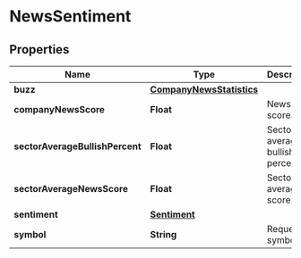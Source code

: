 

# NewsSentiment


## Properties

| Name | Type | Description | Notes |
|------------ | ------------- | ------------- | -------------|
|**buzz** | [**CompanyNewsStatistics**](CompanyNewsStatistics.md) |  |  [optional] |
|**companyNewsScore** | **Float** | News score. |  [optional] |
|**sectorAverageBullishPercent** | **Float** | Sector average bullish percent. |  [optional] |
|**sectorAverageNewsScore** | **Float** | Sectore average score. |  [optional] |
|**sentiment** | [**Sentiment**](Sentiment.md) |  |  [optional] |
|**symbol** | **String** | Requested symbol. |  [optional] |



